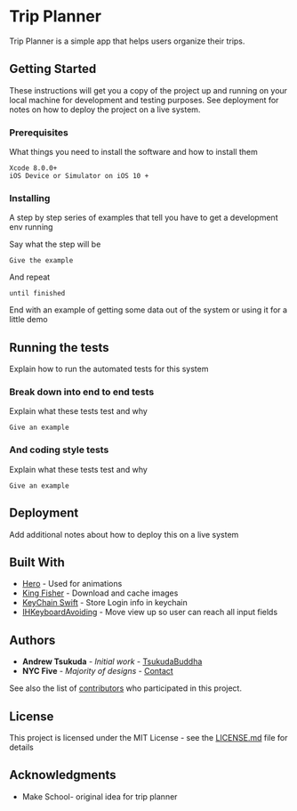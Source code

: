 # Trip Planner

Trip Planner is a simple app that helps users organize their trips.

## Getting Started

These instructions will get you a copy of the project up and running on your local machine for development and testing purposes. See deployment for notes on how to deploy the project on a live system.

### Prerequisites

What things you need to install the software and how to install them

```
Xcode 8.0.0+
iOS Device or Simulator on iOS 10 +
```

### Installing

A step by step series of examples that tell you have to get a development env running

Say what the step will be

```
Give the example
```

And repeat

```
until finished
```

End with an example of getting some data out of the system or using it for a little demo

## Running the tests

Explain how to run the automated tests for this system

### Break down into end to end tests

Explain what these tests test and why

```
Give an example
```

### And coding style tests

Explain what these tests test and why

```
Give an example
```

## Deployment

Add additional notes about how to deploy this on a live system

## Built With

* [Hero](https://github.com/lkzhao/Hero) - Used for animations
* [King Fisher](http://onevcat.github.io/Kingfisher/index.html) - Download and cache images
* [KeyChain Swift](https://github.com/evgenyneu/keychain-swift) - Store Login info in keychain
* [IHKeyboardAvoiding](https://github.com/IdleHandsApps/IHKeyboardAvoiding) - Move view up so user can reach all input fields



## Authors

* **Andrew Tsukuda** - *Initial work* - [TsukudaBuddha](https://github.com/tsukudabuddha)
* **NYC Five** - *Majority of designs* - [Contact](http://five.agency/contact/)

See also the list of [contributors](https://github.com/your/project/contributors) who participated in this project.

## License

This project is licensed under the MIT License - see the [LICENSE.md](LICENSE.md) file for details

## Acknowledgments

* Make School- original idea for trip planner
